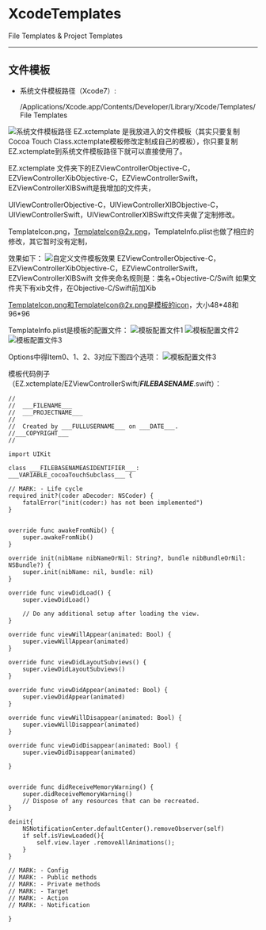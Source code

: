# XcodeTemplates
File Templates &amp; Project Templates
***
## 文件模板
* 系统文件模板路径（Xcode7）:

    /Applications/Xcode.app/Contents/Developer/Library/Xcode/Templates/File Templates

![系统文件模板路径](README/系统文件模板路径.png)
EZ.xctemplate 是我放进入的文件模板（其实只要复制 Cocoa Touch Class.xctemplate模板修改定制成自己的模板），你只要复制EZ.xctemplate到系统文件模板路径下就可以直接使用了。

EZ.xctemplate 文件夹下的EZViewControllerObjective-C，EZViewControllerXibObjective-C，EZViewControllerSwift，EZViewControllerXIBSwift是我增加的文件夹，

UIViewControllerObjective-C，UIViewControllerXIBObjective-C，UIViewControllerSwift，UIViewControllerXIBSwift文件夹做了定制修改。

TemplateIcon.png，TemplateIcon@2x.png，TemplateInfo.plist也做了相应的修改，其它暂时没有定制，

效果如下：
![自定义文件模板效果](README/自定义文件模板效果.png)
EZViewControllerObjective-C，EZViewControllerXibObjective-C，EZViewControllerSwift，EZViewControllerXIBSwift 文件夹命名规则是：类名+Objective-C/Swift 如果文件夹下有xib文件，在Objective-C/Swift前加Xib

TemplateIcon.png和TemplateIcon@2x.png是模板的icon，大小48\*48和96\*96

TemplateInfo.plist是模板的配置文件：
![模板配置文件1](README/TemplateInfo1.png)
![模板配置文件2](README/TemplateInfo2.png)
![模板配置文件3](README/TemplateInfo3.png)

Options中得Item0、1、2、3对应下图四个选项：
![模板配置文件3](README/Options对应选项.png)

模板代码例子（EZ.xctemplate/EZViewControllerSwift/___FILEBASENAME___.swift）：

    //
    //  ___FILENAME___
    //  ___PROJECTNAME___
    //
    //  Created by ___FULLUSERNAME___ on ___DATE___.
    //___COPYRIGHT___
    //

    import UIKit

    class ___FILEBASENAMEASIDENTIFIER___: ___VARIABLE_cocoaTouchSubclass___ {

    // MARK: - Life cycle
    required init?(coder aDecoder: NSCoder) {
        fatalError("init(coder:) has not been implemented")
    }
    
    
    override func awakeFromNib() {
        super.awakeFromNib()
    }
    
    override init(nibName nibNameOrNil: String?, bundle nibBundleOrNil: NSBundle?) {
        super.init(nibName: nil, bundle: nil)
    }
    
    override func viewDidLoad() {
        super.viewDidLoad()
        
        // Do any additional setup after loading the view.
    }
    
    override func viewWillAppear(animated: Bool) {
        super.viewWillAppear(animated)
    }
    
    override func viewDidLayoutSubviews() {
        super.viewDidLayoutSubviews()
    }
    
    override func viewDidAppear(animated: Bool) {
        super.viewDidAppear(animated)
    }
    
    override func viewWillDisappear(animated: Bool) {
        super.viewWillDisappear(animated)
    }
    
    override func viewDidDisappear(animated: Bool) {
        super.viewDidDisappear(animated)
        
    }
    
    
    override func didReceiveMemoryWarning() {
        super.didReceiveMemoryWarning()
        // Dispose of any resources that can be recreated.
    }
    
    deinit{
        NSNotificationCenter.defaultCenter().removeObserver(self)
        if self.isViewLoaded(){
            self.view.layer .removeAllAnimations();
        }
    }
    
    // MARK: - Config
    // MARK: - Public methods
    // MARK: - Private methods
    // MARK: - Target
    // MARK: - Action
    // MARK: - Notification

    }











